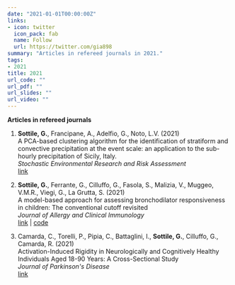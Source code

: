 ```yaml
---
date: "2021-01-01T00:00:00Z"
links:
- icon: twitter
  icon_pack: fab
  name: Follow
  url: https://twitter.com/gia898
summary: "Articles in refereed journals in 2021."
tags:
- 2021
title: 2021
url_code: ""
url_pdf: ""
url_slides: ""
url_video: ""
---
```


**Articles in refereed journals**   
1. **Sottile, G.**, Francipane, A., Adelfio, G., Noto, L.V. (2021)   
A PCA-based clustering algorithm for the identification of stratiform and convective precipitation at the event scale: an application to the sub-hourly precipitation of Sicily, Italy.    
*Stochastic Environmental Research and Risk Assessment*   
[link](https://doi.org/10.1007/s00477-021-02028-7)   

1. **Sottile, G.**, Ferrante, G., Cilluffo, G., Fasola, S., Malizia, V., Muggeo, V.M.R., Viegi, G., La Grutta, S. (2021)    
A model-based approach for assessing bronchodilator responsiveness in children: The conventional cutoff revisited    
*Journal of Allergy and Clinical Immunology*      
[link](https://www.jacionline.org/article/S0091-6749(20)31104-0/fulltext) | [code](https://gianlucasottile.shinyapps.io/DynNomapp/)

1. Camarda, C., Torelli, P., Pipia, C., Battaglini, I., **Sottile, G.**, Cilluffo, G., Camarda, R. (2021)    
Activation-Induced Rigidity in Neurologically and Cognitively Healthy Individuals Aged 18-90 Years: A Cross-Sectional Study   
*Journal of Parkinson's Disease*    
[link](https://content.iospress.com/articles/journal-of-parkinsons-disease/jpd202488)   
